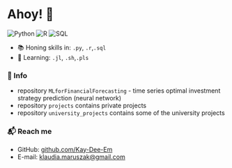 
# Ahoy! 👋


![Python](https://img.shields.io/badge/Python-Upper_Intermediate-green)
![R](https://img.shields.io/badge/R-Intermediate-yellow)
![SQL](https://img.shields.io/badge/SQL-Upper_Intermediate-green)

- 📚 Honing skills in: `.py`, `.r`,`.sql`
- 🌱 Learning: `.jl`, `.sh`,`.pls`


### 💬  Info

- repository `MLforFinancialForecasting` - time series optimal investment strategy prediction (neural network)
- repository `projects` contains private projects 
- repository `university_projects` contains some of the university projects 


### 📬  Reach me

- GitHub: [github.com/Kay-Dee-Em][github]
- E-mail: klaudia.maruszak@gmail.com 

<!--  - E-mail: klaudia.maruszak@gmail.com 

![Klaudia Maruszak's GitHub stats](https://github-readme-stats.vercel.app/api?username=Kay-Dee-Em&show_icons=true&hide_border=true)

 -->
 
[github]: https://github.com/Kay-Dee-Em





